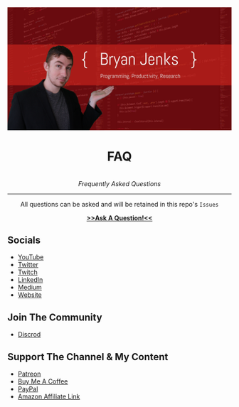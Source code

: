 <center>
  <img src="/img/image.png">
  <br>
  <h1>FAQ</h1>
  <br>
  <i>Frequently Asked Questions</i>
  <hr>
  <p>All questions can be asked and will be retained in this repo's <code>Issues</code></p>
</center>
<p align='center'>
  <strong>
    <a href='https://github.com/BryanJenksCommunity/FAQ/issues/new?assignees=tallguyjenks&labels=New+Question&template=QUESTION.md&title='> >>Ask A Question!<<</a>
  </strong>
</p>

## Socials

- [YouTube](https://www.youtube.com/c/BryanJenksTech)
- [Twitter](https://twitter.com/tallguyjenks)
- [Twitch](https://www.twitch.tv/tallguyjenks)
- [LinkedIn](https://www.linkedin.com/in/bryanjenks/)
- [Medium](https://medium.com/@tallguyjenks)
- [Website](https://www.bryanjenks.dev)

## Join The Community

- [Discrod](https://discord.gg/MxCVshN)

## Support The Channel & My Content

- [Patreon](https://www.patreon.com/bryanjenks?fan_landing=true)
- [Buy Me A Coffee](https://www.buymeacoffee.com/tallguyjenks)
- [PayPal](https://www.paypal.me/tallguyjenks)
- [Amazon Affiliate Link](https://amzn.to/3mlF6d5)